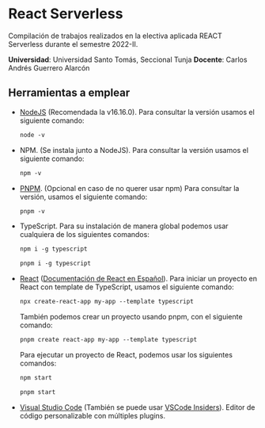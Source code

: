 # React Serverless

Compilación de trabajos realizados en la electiva aplicada REACT Serverless durante el semestre 2022-II.

**Universidad**: Universidad Santo Tomás, Seccional Tunja
**Docente**: Carlos Andrés Guerrero Alarcón

## Herramientas a emplear

- [NodeJS](https://nodejs.org/es/) (Recomendada la v16.16.0). Para consultar la versión usamos el siguiente comando:
  
  ```txt
  node -v
  ```

- NPM. (Se instala junto a NodeJS). Para consultar la versión usamos el siguiente comando:

  ```txt
  npm -v
  ```

- [PNPM](https://pnpm.io/es/installation). (Opcional en caso de no querer usar npm) Para consultar la versión, usamos el siguiente comando:
  
  ```txt
  pnpm -v
  ```

- TypeScript. Para su instalación de manera global podemos usar cualquiera de los siguientes comandos:
  
  ```txt
  npm i -g typescript
  ```
  
  ```txt
  pnpm i -g typescript
  ```

- [React](https://create-react-app.dev/docs/getting-started) ([Documentación de React en Español](https://es.reactjs.org/)). Para iniciar un proyecto en React con template de TypeScript, usamos el siguiente comando:

  ```txt
  npx create-react-app my-app --template typescript
  ```

  También podemos crear un proyecto usando pnpm, con el siguiente comando:

  ```txt
  pnpm create react-app my-app --template typescript
  ```

  Para ejecutar un proyecto de React, podemos usar los siguientes comandos:

  ```txt
  npm start
  ```

  ```txt
  pnpm start
  ```

- [Visual Studio Code](https://code.visualstudio.com/download) (También se puede usar [VSCode Insiders](https://code.visualstudio.com/insiders/)). Editor de código personalizable con múltiples plugins.
